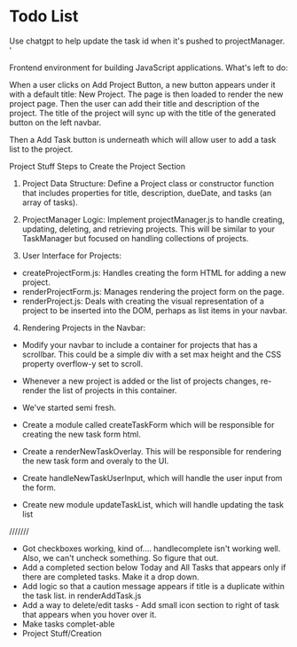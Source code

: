 # Todo List

Use chatgpt to help update the task id when it's pushed to projectManager. '

Frontend environment for building JavaScript applications. 
What's left to do: 

When a user clicks on Add Project Button, a new button appears under it with a default title: New Project. The page is then loaded to render the new project page. 
Then the user can add their title and description of the project. The title of the project will sync up with the title of the generated button on the left navbar. 

Then a Add Task button is underneath which will allow user to add a task list to the project. 

Project Stuff
Steps to Create the Project Section
1. Project Data Structure: Define a Project class or constructor function that includes properties for title, description, dueDate, and tasks (an array of tasks).

2. ProjectManager Logic: Implement projectManager.js to handle creating, updating, deleting, and retrieving projects. This will be similar to your TaskManager but focused on handling collections of projects.

3. User Interface for Projects:

* createProjectForm.js: Handles creating the form HTML for adding a new project.
* renderProjectForm.js: Manages rendering the project form on the page.
* renderProject.js: Deals with creating the visual representation of a project to be inserted into the DOM, perhaps as list items in your navbar.

4. Rendering Projects in the Navbar:

* Modify your navbar to include a container for projects that has a scrollbar. This could be a simple div with a set max height and the CSS property overflow-y set to scroll.
* Whenever a new project is added or the list of projects changes, re-render the list of projects in this container.

* We've started semi fresh. 
* Create a module called createTaskForm which will be responsible for creating the new task form html. 
* Create a renderNewTaskOverlay. This will be responsible for rendering the new task form and overaly to the UI. 
* Create handleNewTaskUserInput, which will handle the user input from the form. 
* Create new module updateTaskList, which will handle updating the task list


///////
* Got checkboxes working, kind of.... handlecomplete isn't working well. Also, we can't uncheck something. So figure that out. 
* Add a completed section below Today and All Tasks that appears only if there are completed tasks. Make it a drop down. 
* Add logic so that a caution message appears if title is a duplicate within the task list. in renderAddTask.js
* Add a way to delete/edit tasks - Add small icon section to right of task that appears when you hover over it. 
* Make tasks complet-able
* Project Stuff/Creation
